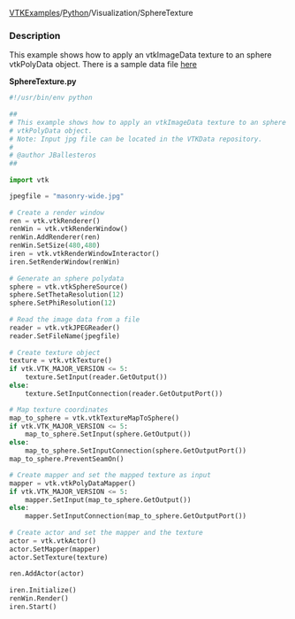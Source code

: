 [VTKExamples](/home/)/[Python](/Python)/Visualization/SphereTexture

### Description
[]([File:VTK_Examples_Python_Visualization_SphereTexture.png])

This example shows how to apply an vtkImageData texture to an sphere vtkPolyData object. There is a sample data file [here](http://public.kitware.com/cgi-bin/viewcvs.cgi/Data/masonry-wide.jpg?root=VTKData&view=log)

**SphereTexture.py**
```python
#!/usr/bin/env python
 
##
# This example shows how to apply an vtkImageData texture to an sphere 
# vtkPolyData object.
# Note: Input jpg file can be located in the VTKData repository.
#
# @author JBallesteros
##
 
import vtk

jpegfile = "masonry-wide.jpg"
 
# Create a render window
ren = vtk.vtkRenderer()
renWin = vtk.vtkRenderWindow()
renWin.AddRenderer(ren)
renWin.SetSize(480,480)
iren = vtk.vtkRenderWindowInteractor()
iren.SetRenderWindow(renWin)
 
# Generate an sphere polydata
sphere = vtk.vtkSphereSource()
sphere.SetThetaResolution(12)
sphere.SetPhiResolution(12)
 
# Read the image data from a file
reader = vtk.vtkJPEGReader()
reader.SetFileName(jpegfile)
 
# Create texture object
texture = vtk.vtkTexture()
if vtk.VTK_MAJOR_VERSION <= 5:
    texture.SetInput(reader.GetOutput())
else:
    texture.SetInputConnection(reader.GetOutputPort())

# Map texture coordinates
map_to_sphere = vtk.vtkTextureMapToSphere()
if vtk.VTK_MAJOR_VERSION <= 5:
    map_to_sphere.SetInput(sphere.GetOutput())
else:
    map_to_sphere.SetInputConnection(sphere.GetOutputPort())
map_to_sphere.PreventSeamOn()

# Create mapper and set the mapped texture as input
mapper = vtk.vtkPolyDataMapper()
if vtk.VTK_MAJOR_VERSION <= 5:
    mapper.SetInput(map_to_sphere.GetOutput())
else:
    mapper.SetInputConnection(map_to_sphere.GetOutputPort())
 
# Create actor and set the mapper and the texture
actor = vtk.vtkActor()
actor.SetMapper(mapper)
actor.SetTexture(texture)
 
ren.AddActor(actor)
 
iren.Initialize()
renWin.Render()
iren.Start()
```
